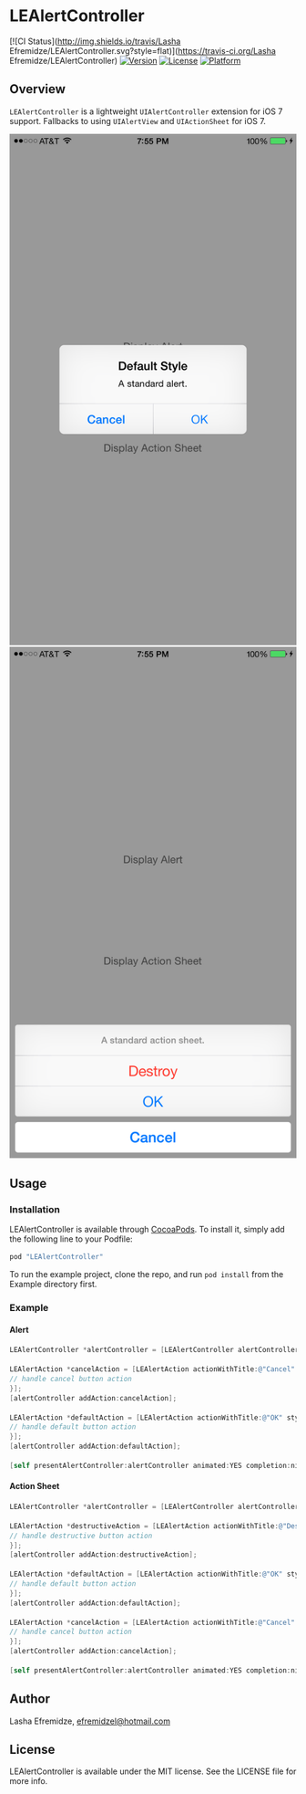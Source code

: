 # LEAlertController

[![CI Status](http://img.shields.io/travis/Lasha Efremidze/LEAlertController.svg?style=flat)](https://travis-ci.org/Lasha Efremidze/LEAlertController)
[![Version](https://img.shields.io/cocoapods/v/LEAlertController.svg?style=flat)](http://cocoapods.org/pods/LEAlertController)
[![License](https://img.shields.io/cocoapods/l/LEAlertController.svg?style=flat)](http://cocoapods.org/pods/LEAlertController)
[![Platform](https://img.shields.io/cocoapods/p/LEAlertController.svg?style=flat)](http://cocoapods.org/pods/LEAlertController)

## Overview

`LEAlertController` is a lightweight `UIAlertController` extension for iOS 7 support. Fallbacks to using `UIAlertView` and `UIActionSheet` for iOS 7.

![UIAlertView Screenshot](Screenshots/alert.png)
![UIActionSheet Screenshot](Screenshots/actionsheet.png)

## Usage

### Installation

LEAlertController is available through [CocoaPods](http://cocoapods.org). To install
it, simply add the following line to your Podfile:

```ruby
pod "LEAlertController"
```
To run the example project, clone the repo, and run `pod install` from the Example directory first.

### Example

#### Alert

```objectivec
LEAlertController *alertController = [LEAlertController alertControllerWithTitle:@"Default Style" message:@"A standard alert." preferredStyle:LEAlertControllerStyleAlert];

LEAlertAction *cancelAction = [LEAlertAction actionWithTitle:@"Cancel" style:LEAlertActionStyleCancel handler:^(LEAlertAction *action) {
// handle cancel button action
}];
[alertController addAction:cancelAction];

LEAlertAction *defaultAction = [LEAlertAction actionWithTitle:@"OK" style:LEAlertActionStyleDefault handler:^(LEAlertAction *action) {
// handle default button action
}];
[alertController addAction:defaultAction];

[self presentAlertController:alertController animated:YES completion:nil];
```

#### Action Sheet

```objectivec
LEAlertController *alertController = [LEAlertController alertControllerWithTitle:nil message:@"A standard action sheet." preferredStyle:LEAlertControllerStyleActionSheet];

LEAlertAction *destructiveAction = [LEAlertAction actionWithTitle:@"Destroy" style:LEAlertActionStyleDestructive handler:^(LEAlertAction *action) {
// handle destructive button action
}];
[alertController addAction:destructiveAction];

LEAlertAction *defaultAction = [LEAlertAction actionWithTitle:@"OK" style:LEAlertActionStyleDefault handler:^(LEAlertAction *action) {
// handle default button action
}];
[alertController addAction:defaultAction];

LEAlertAction *cancelAction = [LEAlertAction actionWithTitle:@"Cancel" style:LEAlertActionStyleCancel handler:^(LEAlertAction *action) {
// handle cancel button action
}];
[alertController addAction:cancelAction];

[self presentAlertController:alertController animated:YES completion:nil];
```

## Author

Lasha Efremidze, efremidzel@hotmail.com

## License

LEAlertController is available under the MIT license. See the LICENSE file for more info.
